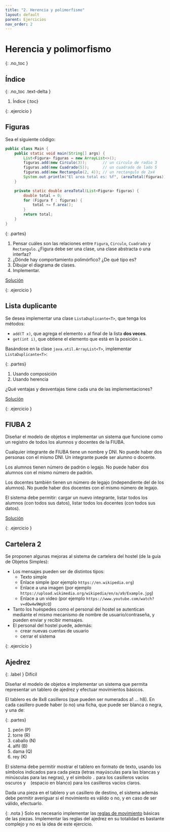 ```yaml
---
title: "2. Herencia y polimorfismo"
layout: default
parent: Ejercicios
nav_order: 2
---
```


# Herencia y polimorfismo
{: .no_toc }

## Índice
{: .no_toc .text-delta }

1. Índice
{:toc}

{: .ejercicio }
## Figuras

Sea el siguiente código:

```java
public class Main {
    public static void main(String[] args) {
        List<Figura> figuras = new ArrayList<>();
        figuras.add(new Circulo(3));       // un circulo de radio 3
        figuras.add(new Cuadrado(5));      // un cuadrado de lado 5
        figuras.add(new Rectangulo(2, 4)); // un rectangulo de 2x4
        System.out.println("El area total es: %f", (areaTotal(figuras)));
    }

    private static double areaTotal(List<Figura> figuras) {
        double total = 0;
        for (Figura f : figuras) {
            total += f.area();
        }
        return total;
    }
}
```

{: .partes}
1. Pensar cuáles son las relaciones entre `Figura`, `Circulo`, `Cuadrado` y
   `Rectangulo`. ¿Figura debe ser una clase, una clase abstracta o una
   interfaz?
2. ¿Dónde hay comportamiento polimórfico? ¿De qué tipo es?
3. Dibujar el diagrama de clases.
4. Implementar.

[Solución](https://github.com/algoritmos3ce/Ejercicios/tree/main/src/main/java/HerenciaYPolimorfosmo/AreaTotal/Solucion)

{: .ejercicio }
## Lista duplicante

Se desea implementar una clase `ListaDuplicante<T>`, que tenga los métodos:

* `add(T x)`, que agrega el elemento `x` al final de la lista **dos veces**.
* `get(int i)`, que obtiene el elemento que está en la posición `i`.

Basándose en la clase `java.util.ArrayList<T>`, implementar `ListaDuplicante<T>`:

{: .partes}
1. Usando composición
1. Usando herencia

¿Qué ventajas y desventajas tiene cada una de las implementaciones?

[Solución](https://github.com/algoritmos3ce/Ejercicios/tree/main/src/main/java/HerenciaYPolimorfosmo/ListaDuplicante/Solucion)

{: .ejercicio }
## FIUBA 2

Diseñar el modelo de objetos e implementar un sistema que funcione como un
registro de todos los alumnos y docentes de la FIUBA.

Cualquier integrante de FIUBA tiene un nombre y DNI. No puede haber dos
personas con el mismo DNI. Un integrante puede ser alumno o docente.

Los alumnos tienen número de padrón o legajo. No puede haber dos alumnos con el
mismo número de padrón.

Los docentes también tienen un número de legajo (independiente del de los
alumnos). No puede haber dos docentes con el mismo número de legajo.

El sistema debe permitir: cargar un nuevo integrante, listar todos los alumnos
(con todos sus datos), listar todos los docentes (con todos sus datos).

[Solución](https://github.com/algoritmos3ce/Ejercicios/tree/main/src/main/java/HerenciaYPolimorfosmo/FIUBA2/Solucion)

{: .ejercicio }
## Cartelera 2

Se proponen algunas mejoras al sistema de cartelera del hostel (de la guía de
Objetos Simples):

* Los mensajes pueden ser de distintos tipos:
  * Texto simple
  * Enlace simple (por ejemplo `https://en.wikipedia.org`)
  * Enlace a una imagen (por ejemplo
    `https://upload.wikimedia.org/wikipedia/en/a/a9/Example.jpg`)
  * Enlace a un video (por ejemplo `https://www.youtube.com/watch?v=dQw4w9WgXcQ`)
* Tanto los huéspedes como el personal del hostel se autentican mediante el
  mismo mecanismo de nombre de usuario/contraseña, y pueden enviar y recibir
  mensajes.
* El personal del hostel puede, además:
  * crear nuevas cuentas de usuario
  * cerrar el sistema

<!-- no hay solucion aun
[Solución](https://github.com/algoritmos3ce/Ejercicios/tree/main/src/main/java/HerenciaYPolimorfismo/Cartelera2/Solucion)
-->

{: .ejercicio }
## Ajedrez

{: .label }
Difícil

Diseñar el modelo de objetos e implementar un sistema que permita representar
un tablero de ajedrez y efectuar movimientos básicos.

El tablero es de 8x8 casilleros (que pueden ser numerados a1 ... h8). En cada
casillero puede haber (o no) una ficha, que puede ser blanca o negra, y una de:

{: .partes}
1. peón (P)
1. torre (R)
1. caballo (N)
1. alfil (B)
1. dama (Q)
1. rey (K)

El sistema debe permitir mostrar el tablero en formato de texto, usando los
símbolos indicados para cada pieza (letras mayúsculas para las blancas y
minúsculas para las negras), y el símbolo `.` para los casilleros vacíos
oscuros y ` ` (espacio en blanco) para los casilleros vacíos claros.

Dada una pieza en el tablero y un casillero de destino, el sistema además debe
permitir averiguar si el movimiento es válido o no, y en caso de ser válido,
efectuarlo.

{: .nota }
Solo es necesario implementar las [reglas de
movimiento](https://en.wikipedia.org/wiki/Chess#Movement) básicas de las
piezas. Implementar las reglas del ajedrez en su totalidad es bastante complejo
y no es la idea de este ejercicio.


